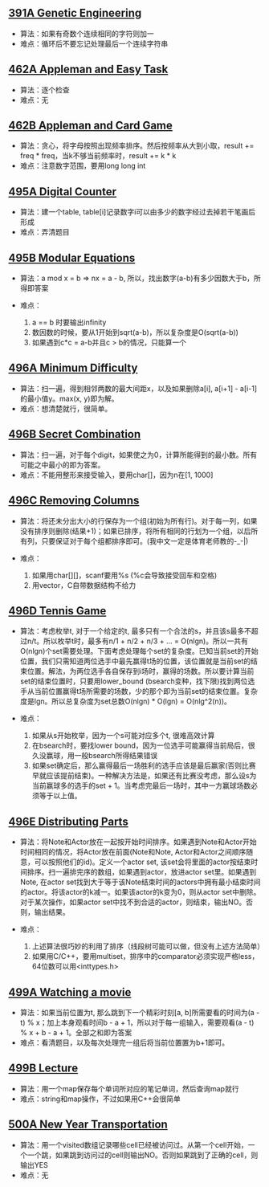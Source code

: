 ## [391A Genetic Engineering](391A_Genetic_Engineering/Solution.c)

* 算法：如果有奇数个连续相同的字符则加一
* 难点：循环后不要忘记处理最后一个连续字符串

## [462A Appleman and Easy Task](462A_Appleman_and_Easy_Task/Solution.c)

* 算法：逐个检查
* 难点：无

## [462B Appleman and Card Game](462B_Appleman_and_Card_Game/Solution.c)

* 算法：贪心，将字母按照出现频率排序。然后按频率从大到小取，result += freq * freq，当k不够当前频率时，result += k * k
* 难点：注意数字范围，要用long long int

## [495A Digital Counter](495A_Digital_Counter/Solution.cc)

* 算法：建一个table, table[i]记录数字i可以由多少的数字经过去掉若干笔画后形成
* 难点：弄清题目

## [495B Modular Equations](495B_Modular_Equations/Solution.cc)

* 算法：a mod x = b => nx = a - b, 所以，找出数字(a-b)有多少因数大于b，所得即答案
* 难点：

    1. a == b 时要输出infinity
    2. 数因数的时候，要从1开始到sqrt(a-b)，所以复杂度是O(sqrt(a-b))
    3. 如果遇到c*c = a-b并且c > b的情况，只能算一个

## [496A Minimum Difficulty](496A_Minimum_Difficulty/Solution.cc)

* 算法：扫一遍，得到相邻两数的最大间距x，以及如果删除a[i], a[i+1] - a[i-1]的最小值y。max(x, y)即为解。
* 难点：想清楚就行，很简单。

## [496B Secret Combination](496B_Secret_Combination/Solution.cc)

* 算法：扫一遍，对于每个digit，如果使之为0，计算所能得到的最小数。所有可能之中最小的即为答案。
* 难点：不能用整形来接受输入，要用char[]，因为n在[1, 1000]

## [496C Removing Columns](496C_Removing_Columns/Solution.cc)

* 算法：将还未分出大小的行保存为一个组(初始为所有行)。对于每一列，如果没有排序则删除(结果+1)；如果已排序，将所有相同的行划为一个组，以后所有列，只要保证对于每个组都排序即可。(我中文一定是体育老师教的-_-|)
* 难点：

    1. 如果用char[][]，scanf要用%s (%c会导致接受回车和空格)
    2. 用vector，C自带数据结构不给力

## [496D Tennis Game](496D_Tennis_Game/Solution.cc)

* 算法：考虑枚举t, 对于一个给定的t, 最多只有一个合法的s，并且该s最多不超过n/t。所以枚举t时，最多有n/1 + n/2 + n/3 + ... = O(nlgn)。所以一共有O(nlgn)个set需要处理。下面考虑处理每个set的复杂度。已知当前set的开始位置，我们只需知道两位选手中最先赢得t场的位置，该位置就是当前set的结束位置。解法，为两位选手各自保存到i场时，赢得的场数。所以要计算当前set的结束位置时，只要用lower_bound (bsearch变种，找下限)找到两位选手从当前位置赢得t场所需要的场数，少的那个即为当前set的结束位置。复杂度是lgn。所以总复杂度为set总数O(nlgn) * O(lgn) = O(nlg^2(n))。
* 难点：

    1. 如果从s开始枚举，因为一个s可能对应多个t, 很难高效计算
    2. 在bsearch时，要找lower bound，因为一位选手可能赢得当前局后，很久没赢球，用一般bsearch所得结果错误
    3. 如果set确定后，那么赢得最后一场胜利的选手应该是最后赢家(否则比赛早就应该提前结束)。一种解决方法是，如果还有比赛没考虑，那么设s为当前赢球多的选手的set + 1。当考虑完最后一场时，其中一方赢球场数必须等于以上值。

## [496E Distributing Parts](496E_Distributing_Parts/Solution.cc)

* 算法：将Note和Actor放在一起按开始时间排序。如果遇到Note和Actor开始时间相同的情况，将Actor放在前面(Note和Note, Actor和Actor之间顺序随意，可以按照他们的id)。定义一个actor set, 该set会将里面的actor按结束时间排序。扫一遍排完序的数组，如果遇到actor，放进actor set里。如果遇到Note, 在actor set找到大于等于该Note结束时间的actors中拥有最小结束时间的actor。将该actor的k减一。如果该actor的k变为0，则从actor set中删除。对于某次操作，如果actor set中找不到合适的actor，则结束，输出NO。否则，输出结果。
* 难点：

    1. 上述算法很巧妙的利用了排序（线段树可能可以做，但没有上述方法简单）
    2. 如果用C/C++，要用multiset，排序中的comparator必须实现严格less，64位数可以用<inttypes.h>

## [499A Watching a movie](499A_Watching_a_movie/Solution.cc)

* 算法：如果当前位置为t, 那么跳到下一个精彩时刻[a, b]所需要看的时间为(a - t) % x；加上本身观看时间b - a + 1，所以对于每一组输入，需要观看(a - t) % x + b - a + 1。全部之和即为答案
* 难点：看清题目，以及每次处理完一组后将当前位置置为b+1即可。

## [499B Lecture](499B_Lecture/Solution.cc)

* 算法：用一个map保存每个单词所对应的笔记单词，然后查询map就行
* 难点：string和map操作，不过如果用C++会很简单

## [500A New Year Transportation](500A_New_Year_Transportation/Solution.cc)

* 算法：用一个visited数组记录哪些cell已经被访问过。从第一个cell开始，一个一个跳，如果跳到访问过的cell则输出NO。否则如果跳到了正确的cell，则输出YES
* 难点：无
